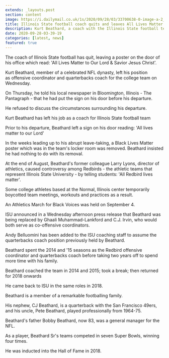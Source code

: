 ```yaml
---
extends: _layouts.post
section: content
image: https://i.dailymail.co.uk/1s/2020/09/28/03/33700638-0-image-a-2_1601260044897.jpg 
title: Illinois State football coach quits and leaves All Lives Matter to Our Lord poster on office door  
description: Kurt Beathard, a coach with the Illinois State football team, left his role on Wednesday, leaving a poster on the door of his office which read All Lives Matter to Our Lord & Savior Jesus Christ. 
date: 2020-09-28-03-39-19 
categories: [latest, news] 
featured: true 
--- 
```

The coach of Illinois State football has quit, leaving a poster on the door of his office which read: 'All Lives Matter to Our Lord & Savior Jesus Christ'.

Kurt Beathard, member of a celebrated NFL dynasty, left his position as offensive coordinator and quarterbacks coach for the college team on Wednesday.

On Thursday, he told his local newspaper in Bloomington, Illinois - The Pantagraph - that he had put the sign on his door before his departure.

He refused to discuss the circumstances surrounding his departure. 

Kurt Beathard has left his job as a coach for Illinois State football team

Prior to his departure, Beathard left a sign on his door reading: 'All lives matter to our Lord'

In the weeks leading up to his abrupt leave-taking, a Black Lives Matter poster which was in the team's locker room was removed. Beathard insisted he had nothing to do with its removal.

At the end of August, Beathard's former colleague Larry Lyons, director of athletics, caused controversy among Redbirds - the athletic teams that represent Illinois State University - by telling students: 'All Redbird lives matter'. 

Some college athletes based at the Normal, Illinois center temporarily boycotted team meetings, workouts and practices as a result.

An Athletics March for Black Voices was held on September 4. 

ISU announced in a Wednesday afternoon press release that Beathard was being replaced by Ghaali Muhammad-Lankford and C.J. Irvin, who would both serve as co-offensive coordinators. 

Andy Belluomini has been added to the ISU coaching staff to assume the quarterbacks coach position previously held by Beathard.

Beathard spent the 2014 and '15 seasons as the Redbird offensive coordinator and quarterbacks coach before taking two years off to spend more time with his family. 

Beathard coached the team in 2014 and 2015; took a break; then returned for 2018 onwards

He came back to ISU in the same roles in 2018.

Beathard is a member of a remarkable footballing family.

His nephew, CJ Beathard, is a quarterback with the San Francisco 49ers, and his uncle, Pete Beathard, played professionally from 1964-75. 

Beathard's father Bobby Beathard, now 83, was a general manager for the NFL.

As a player, Beathard Sr's teams competed in seven Super Bowls, winning four times.

He was inducted into the Hall of Fame in 2018.

